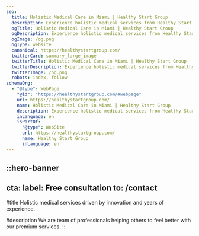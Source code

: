 ```yaml
---
seo:
  title: Holistic Medical Care in Miami | Healthy Start Group
  description: Experience holistic medical services from Healthy Start Group's specialists, blending innovation with decades of trusted care.
  ogTitle: Holistic Medical Care in Miami | Healthy Start Group
  ogDescription: Experience holistic medical services from Healthy Start Group's specialists, blending innovation with decades of trusted care.
  ogImage: /og.png
  ogType: website
  canonical: https://healthystartgroup.com/
  twitterCard: summary_large_image
  twitterTitle: Holistic Medical Care in Miami | Healthy Start Group
  twitterDescription: Experience holistic medical services from Healthy Start Group's specialists, blending innovation with decades of trusted care.
  twitterImage: /og.png
  robots: index, follow
schemaOrg:
  - "@type": WebPage
    "@id": "https://healthystartgroup.com/#webpage"
    url: https://healthystartgroup.com/
    name: Holistic Medical Care in Miami | Healthy Start Group
    description: Experience holistic medical services from Healthy Start Group's specialists, blending innovation with decades of trusted care.
    inLanguage: en
    isPartOf:
      "@type": WebSite
      url: https://healthystartgroup.com/
      name: Healthy Start Group
      inLanguage: en
---
```


::hero-banner
---
cta:
  label: Free consultation
  to: /contact
---
#title
Holistic medical services driven by innovation and years of experience.

#description
We are team of professionals helping others to feel better with our premium services.
::
